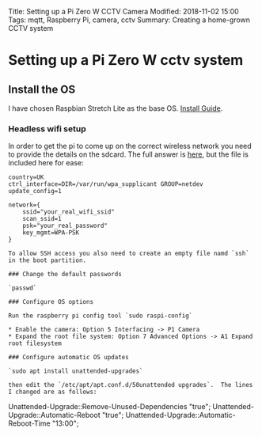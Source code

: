 Title: Setting up a Pi Zero W CCTV Camera
Modified: 2018-11-02 15:00
Tags: mqtt, Raspberry Pi, camera, cctv
Summary: Creating a home-grown CCTV system

# Setting up a Pi Zero W cctv system

## Install the OS

I have chosen Raspbian Stretch Lite as the base OS.  [Install
Guide](https://www.raspberrypi.org/documentation/installation/installing-images/mac.md).

### Headless wifi setup

In order to get the pi to come up on the correct wireless network you need to
provide the details on the sdcard.  The full answer is
[here](https://www.raspberrypi.org/forums/viewtopic.php?t=191252), but the file
is included here for ease:

~~~
country=UK
ctrl_interface=DIR=/var/run/wpa_supplicant GROUP=netdev
update_config=1

network={
    ssid="your_real_wifi_ssid"
    scan_ssid=1
    psk="your_real_password"
    key_mgmt=WPA-PSK
}

To allow SSH access you also need to create an empty file namd `ssh` in the boot partition.

### Change the default passwords

`passwd`

### Configure OS options

Run the raspberry pi config tool `sudo raspi-config`

* Enable the camera: Option 5 Interfacing -> P1 Camera
* Expand the root file system: Option 7 Advanced Options -> A1 Expand root filesystem 

### Configure automatic OS updates

`sudo apt install unattended-upgrades`

then edit the `/etc/apt/apt.conf.d/50unattended upgrades`.  The lines I changed are as follows:

~~~
Unattended-Upgrade::Remove-Unused-Dependencies "true";
Unattended-Upgrade::Automatic-Reboot "true";
Unattended-Upgrade::Automatic-Reboot-Time "13:00";
~~~




